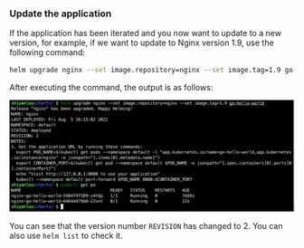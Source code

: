 ### Update the application

If the application has been iterated and you now want to update to a new version, for example, if we want to update to Nginx version 1.9, use the following command:

```bash
helm upgrade nginx --set image.repository=nginx --set image.tag=1.9 go-hello-world/
```

After executing the command, the output is as follows:

![图片描述](assets/lab-create-application-helm-chart-and-deploy-it-10-0.png)

You can see that the version number `REVISION` has changed to 2. You can also use `helm list` to check it.
